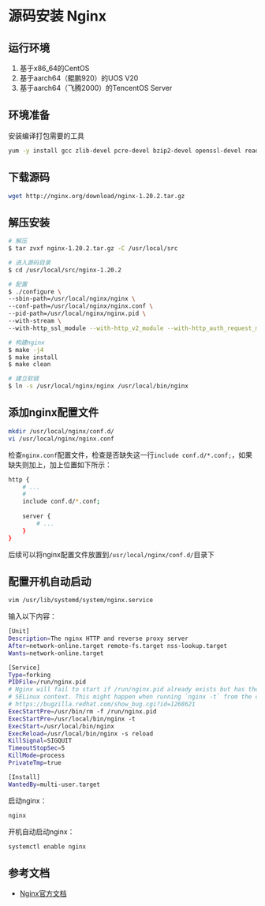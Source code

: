 # 源码安装 Nginx

## 运行环境

1. 基于x86_64的CentOS
2. 基于aarch64（鲲鹏920）的UOS V20
3. 基于aarch64（飞腾2000）的TencentOS Server

## 环境准备

安装编译打包需要的工具

```bash
yum -y install gcc zlib-devel pcre-devel bzip2-devel openssl-devel readline-devel
```

## 下载源码

```bash
wget http://nginx.org/download/nginx-1.20.2.tar.gz
```

## 解压安装

```bash
# 解压
$ tar zvxf nginx-1.20.2.tar.gz -C /usr/local/src

# 进入源码目录
$ cd /usr/local/src/nginx-1.20.2

# 配置
$ ./configure \
--sbin-path=/usr/local/nginx/nginx \
--conf-path=/usr/local/nginx/nginx.conf \
--pid-path=/usr/local/nginx/nginx.pid \
--with-stream \
--with-http_ssl_module --with-http_v2_module --with-http_auth_request_module

# 构建nginx
$ make -j4
$ make install
$ make clean

# 建立软链
$ ln -s /usr/local/nginx/nginx /usr/local/bin/nginx
```

## 添加nginx配置文件

```bash
mkdir /usr/local/nginx/conf.d/
vi /usr/local/nginx/nginx.conf
```

检查``nginx.conf``配置文件，检查是否缺失这一行``include conf.d/*.conf;``，如果缺失则加上，加上位置如下所示：

```bash
http {
    # ...
    # 
    include conf.d/*.conf;
    
    server {
        # ...
    }
}

```

后续可以将nginx配置文件放置到``/usr/local/nginx/conf.d/``目录下

## 配置开机自动启动

```bash
vim /usr/lib/systemd/system/nginx.service
```

输入以下内容：

```bash
[Unit]
Description=The nginx HTTP and reverse proxy server
After=network-online.target remote-fs.target nss-lookup.target
Wants=network-online.target

[Service]
Type=forking
PIDFile=/run/nginx.pid
# Nginx will fail to start if /run/nginx.pid already exists but has the wrong
# SELinux context. This might happen when running `nginx -t` from the cmdline.
# https://bugzilla.redhat.com/show_bug.cgi?id=1268621
ExecStartPre=/usr/bin/rm -f /run/nginx.pid
ExecStartPre=/usr/local/bin/nginx -t
ExecStart=/usr/local/bin/nginx
ExecReload=/usr/local/bin/nginx -s reload
KillSignal=SIGQUIT
TimeoutStopSec=5
KillMode=process
PrivateTmp=true

[Install]
WantedBy=multi-user.target
```

启动nginx：

```bash
nginx
```

开机自动启动nginx：

```bash
systemctl enable nginx
```

## 参考文档

- [Nginx官方文档](https://docs.nginx.com/nginx/admin-guide/installing-nginx/installing-nginx-open-source/#downloading-the-sources)
